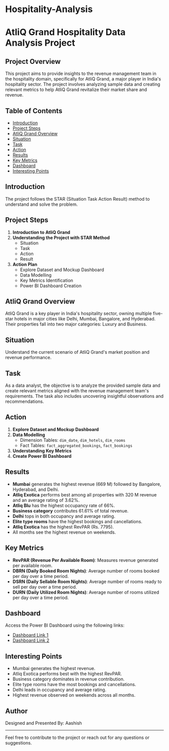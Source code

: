# Hospitality-Analysis

# AtliQ Grand Hospitality Data Analysis Project


## Project Overview

This project aims to provide insights to the revenue management team in the hospitality domain, specifically for AtliQ Grand, a major player in India's hospitality sector. The project involves analyzing sample data and creating relevant metrics to help AtliQ Grand revitalize their market share and revenue.

## Table of Contents

- [Introduction](#introduction)
- [Project Steps](#project-steps)
- [AtliQ Grand Overview](#atliq-grand-overview)
- [Situation](#situation)
- [Task](#task)
- [Action](#action)
- [Results](#results)
- [Key Metrics](#key-metrics)
- [Dashboard](#dashboard)
- [Interesting Points](#interesting-points)

## Introduction

The project follows the STAR (Situation Task Action Result) method to understand and solve the problem. 

## Project Steps

1. **Introduction to AtliQ Grand**
2. **Understanding the Project with STAR Method**
    - Situation
    - Task
    - Action
    - Result
3. **Action Plan**
    - Explore Dataset and Mockup Dashboard
    - Data Modelling
    - Key Metrics Identification
    - Power BI Dashboard Creation

## AtliQ Grand Overview

AtliQ Grand is a key player in India's hospitality sector, owning multiple five-star hotels in major cities like Delhi, Mumbai, Bangalore, and Hyderabad. Their properties fall into two major categories: Luxury and Business.

## Situation

Understand the current scenario of AtliQ Grand's market position and revenue performance.

## Task

As a data analyst, the objective is to analyze the provided sample data and create relevant metrics aligned with the revenue management team's requirements. The task also includes uncovering insightful observations and recommendations.

## Action

1. **Explore Dataset and Mockup Dashboard**
2. **Data Modelling**
    - Dimension Tables: `dim_date`, `dim_hotels`, `dim_rooms`
    - Fact Tables: `fact_aggregated_bookings`, `fact_bookings`
3. **Understanding Key Metrics**
4. **Create Power BI Dashboard**

## Results

- **Mumbai** generates the highest revenue (669 M) followed by Bangalore, Hyderabad, and Delhi.
- **Atliq Exotica** performs best among all properties with 320 M revenue and an average rating of 3.62%.
- **Atliq Blu** has the highest occupancy rate of 66%.
- **Business category** contributes 61.61% of total revenue.
- **Delhi** tops in both occupancy and average rating.
- **Elite type rooms** have the highest bookings and cancellations.
- **Atliq Exotica** has the highest RevPAR (Rs. 7795).
- All months see the highest revenue on weekends.

## Key Metrics

- **RevPAR (Revenue Per Available Room)**: Measures revenue generated per available room.
- **DBRN (Daily Booked Room Nights)**: Average number of rooms booked per day over a time period.
- **DSRN (Daily Sellable Room Nights)**: Average number of rooms ready to sell per day over a time period.
- **DURN (Daily Utilized Room Nights)**: Average number of rooms utilized per day over a time period.

## Dashboard

Access the Power BI Dashboard using the following links:
- [Dashboard Link 1](https://app.powerbi.com/view?r=eyJrIjoiYzQ5NGFjZTQtN2MzMi00N2VkLTgyMDItZDE0YWI0NDFmOGYwIiwidCI6ImRmODY3OWNkLWE4MGUtNDVkOC05OWFjLWM4M2VkN2ZmOTVhMCJ9)
- [Dashboard Link 2](https://app.powerbi.com/view?r=eyJrIjoiYzQ5NGFjZTQtN2MzMi00N2VkLTgyMDItZDE0YWI0NDFmOGYwIiwidCI6ImRmODY3OWNkLWE4MGUtNDVkOC05OWFjLWM4M2VkN2ZmOTVhMCJ9)

## Interesting Points

- Mumbai generates the highest revenue.
- Atliq Exotica performs best with the highest RevPAR.
- Business category dominates in revenue contribution.
- Elite type rooms have the most bookings and cancellations.
- Delhi leads in occupancy and average rating.
- Highest revenue observed on weekends across all months.

## Author

Designed and Presented By: Aashish

---

Feel free to contribute to the project or reach out for any questions or suggestions.
